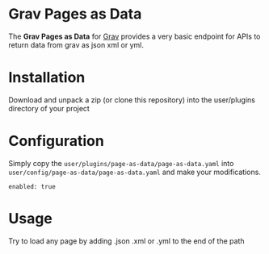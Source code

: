 # Grav Pages as Data

The **Grav Pages as Data** for [Grav](http://github.com/getgrav/grav) provides a very basic endpoint for APIs to return data from grav as json xml or yml.

# Installation

Download and unpack a zip (or clone this repository) into the user/plugins directory of your project

# Configuration

Simply copy the `user/plugins/page-as-data/page-as-data.yaml` into `user/config/page-as-data/page-as-data.yaml` and make your modifications.

```
enabled: true
```

# Usage

Try to load any page by adding .json .xml or .yml to the end of the path
